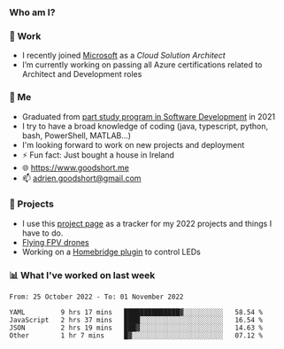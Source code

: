 ### Who am I?

<!--
**goodshort/goodshort** is a ✨ _special_ ✨ repository because its `README.md` (this file) appears on your GitHub profile.
-->
### 💼 Work
- I recently joined [Microsoft](https://www.microsoft.com/) as a _Cloud Solution Architect_
- I’m currently working on passing all Azure certifications related to Architect and Development roles

### 🌱 Me
- Graduated from [part study program in Software Development](https://www.goodshort.me/who-am-i/studies#higher-diploma-in-software-development) in 2021
- I try to have a broad knowledge of coding (java, typescript, python, bash, PowerShell, MATLAB...)
- I'm looking forward to work on new projects and deployment
- ⚡ Fun fact: Just bought a house in Ireland
- 🌐 https://www.goodshort.me
- 📫 adrien.goodshort@gmail.com

### 🚧 Projects

- I use this [project page](https://github.com/users/goodshort/projects/2) as a tracker for my 2022 projects and things I have to do.
- [Flying FPV drones](https://www.youtube.com/watch?v=PdOF5c4RF18&list=PLhU-As_kQhM6L6iwidza6sSdfxEybA7VZ)
- Working on a [Homebridge plugin](https://github.com/goodshort/homebridge-wled-preset) to control LEDs

### 📊 What I've worked on last week

<!--START_SECTION:waka-->

```text
From: 25 October 2022 - To: 01 November 2022

YAML         9 hrs 17 mins   ██████████████▓░░░░░░░░░░   58.54 %
JavaScript   2 hrs 37 mins   ████░░░░░░░░░░░░░░░░░░░░░   16.54 %
JSON         2 hrs 19 mins   ███▓░░░░░░░░░░░░░░░░░░░░░   14.63 %
Other        1 hr 7 mins     █▓░░░░░░░░░░░░░░░░░░░░░░░   07.12 %
```

<!--END_SECTION:waka-->

